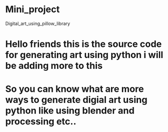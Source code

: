 # Mini_project
Digital_art_using_pillow_library
# Hello friends this is the source code for generating art using python i will be adding more to this 
# So you can know what are more ways to generate digial art using python like using blender and processing etc..

